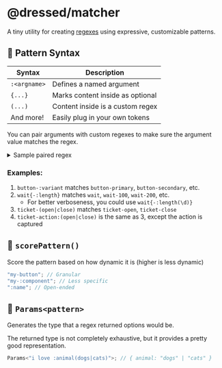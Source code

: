 # @dressed/matcher

A tiny utility for creating [regexes](https://en.wikipedia.org/wiki/Regular_expression) using expressive, customizable patterns.

## 🧩 Pattern Syntax

| Syntax       | Description                      |
| ------------ | -------------------------------- |
| `:<argname>` | Defines a named argument         |
| `{...}`      | Marks content inside as optional |
| `(...)`      | Content inside is a custom regex |
| And more!    | Easily plug in your own tokens   |

You can pair arguments with custom regexes to make sure the argument value matches the regex.

<details>
<summary>Sample paired regex</summary>

Input: `i-love-:animal(dogs|cats)`\
Output: `/^i-love-(?\<animal>(?:dogs|cats))$/`\
Will match:

- `i-love-dogs`
- `i-love-cats`

</details>

### Examples:

1. `button-:variant` matches `button-primary`, `button-secondary`, etc.
2. `wait{-:length}` matches `wait`, `wait-100`, `wait-200`, etc.
   - For better verboseness, you could use `wait{-:length(\d)}`
3. `ticket-(open|close)` matches `ticket-open`, `ticket-close`
4. `ticket-action:(open|close)` is the same as 3, except the action is captured

## 🧮 `scorePattern()`

Score the pattern based on how dynamic it is (higher is less dynamic)

```ts
"my-button"; // Granular
"my-:component"; // Less specific
":name"; // Open-ended
```

## 🔮 `Params<pattern>`

Generates the type that a regex returned options would be.

The returned type is not completely exhaustive, but it provides a pretty good representation.

```ts
Params<"i love :animal(dogs|cats)">; // { animal: "dogs" | "cats" }
```
